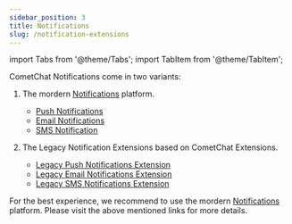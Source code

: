 ```yaml
---
sidebar_position: 3
title: Notifications
slug: /notification-extensions
---
```

import Tabs from '@theme/Tabs';
import TabItem from '@theme/TabItem';

CometChat Notifications come in two variants:
1. The mordern [Notifications](../notifications/overview) platform.
   * [Push Notifications](../notifications/push-overview)
   * [Email Notifications](../notifications/email-overview)
   * [SMS Notification](../notifications/sms-overview)
 
2. The Legacy Notification Extensions based on CometChat Extensions.
   * [Legacy Push Notifications Extension](../notifications/web-push-notifications)
   * [Legacy Email Notifications Extension](../notifications/email-notification-extension)
   * [Legacy SMS Notifications Extension](../notifications/sms-notification-extension)

For the best experience, we recommend to use the mordern [Notifications](../notifications/overview) platform.
Please visit the above mentioned links for more details.
